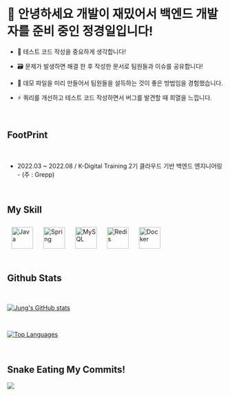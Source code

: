 # 👋 안녕하세요 개발이 재밌어서 백엔드 개발자를 준비 중인 정경일입니다!

- 🧪 테스트 코드 작성을 중요하게 생각합니다!

- 🗃 문제가 발생하면 해결 한 후 작성한 문서로 팀원들과 이슈를 공유합니다!

- 📁 데모 파일을 미리 만들어서 팀원들을 설득하는 것이 좋은 방법임을 경험했습니다.

- ⚡ 쿼리를 개선하고 테스트 코드 작성하면서 버그를 발견할 때 희열을 느낍니다.

</br>

## FootPrint

</br>

- 2022.03 ~ 2022.08 / K-Digital Training 2기 클라우드 기반 백엔드 엔지니어링 - (주 : Grepp)

</br>

## My Skill

<div align="left">  
<img style="margin: 10px" src="https://profilinator.rishav.dev/skills-assets/java-original-wordmark.svg" alt="Java" height="50" />  
<img style="margin: 10px" src="https://profilinator.rishav.dev/skills-assets/springio-icon.svg" alt="Spring" height="50" />  
<img style="margin: 10px" src="https://profilinator.rishav.dev/skills-assets/mysql-original-wordmark.svg" alt="MySQL" height="50" />  
<img style="margin: 10px" src="https://profilinator.rishav.dev/skills-assets/redis-original-wordmark.svg" alt="Redis" height="50" />  
<img style="margin: 10px" src="https://profilinator.rishav.dev/skills-assets/docker-original-wordmark.svg" alt="Docker" height="50" />  
</div>

</br>

## Github Stats

</br>

<a href="http://www.github.com/jki503" align="left"><img src="https://github-readme-stats.vercel.app/api?username=jki503&show_icons=true&title_color=60BD89&hide=issues&count_private=true&icon_color=a855f7&bg_color=1c1917&hide_border=true&show_icons=true" alt="Jung's GitHub stats" /></a>

</br>

<a href="https://github.com/jki503" align="left"><img src="https://github-readme-stats.vercel.app/api/top-langs/?username=jki503&langs_count=10&title_color=60BD89&text_color=ffffff&icon_color=a855f7&bg_color=1c1917&hide_border=true&locale=en&custom_title=Top%20%Languages" alt="Top Languages" /></a>

</br>

## Snake Eating My Commits!

<div align="left">
	<img src="https://cdn.jsdelivr.net/gh/inseong-so/inseong-so/assets/github-contribution-grid-snake.svg" />
</div>
